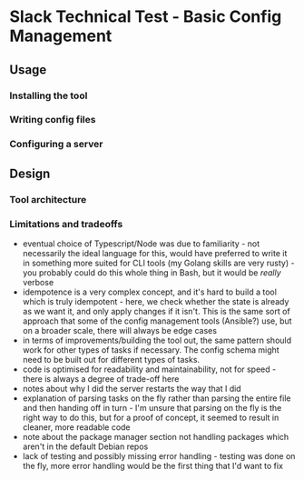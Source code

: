 # Slack Technical Test - Basic Config Management

## Usage

### Installing the tool

### Writing config files

### Configuring a server

## Design

### Tool architecture

### Limitations and tradeoffs

* eventual choice of Typescript/Node was due to familiarity - not necessarily the ideal language for this, would have preferred to write it in something more suited for CLI tools (my Golang skills are very rusty) - you probably could do this whole thing in Bash, but it would be *really* verbose
* idempotence is a very complex concept, and it's hard to build a tool which is truly idempotent - here, we check whether the state is already as we want it, and only apply changes if it isn't.  This is the same sort of approach that some of the config management tools (Ansible?) use, but on a broader scale, there will always be edge cases
* in terms of improvements/building the tool out, the same pattern should work for other types of tasks if necessary.  The config schema might need to be built out for different types of tasks.
* code is optimised for readability and maintainability, not for speed - there is always a degree of trade-off here
* notes about why I did the server restarts the way that I did
* explanation of parsing tasks on the fly rather than parsing the entire file and then handing off in turn - I'm unsure that parsing on the fly is the right way to do this, but for a proof of concept, it seemed to result in cleaner, more readable code
* note about the package manager section not handling packages which aren't in the default Debian repos
* lack of testing and possibly missing error handling - testing was done on the fly, more error handling would be the first thing that I'd want to fix
